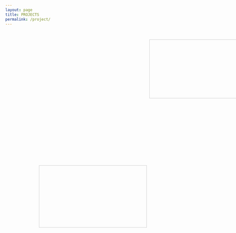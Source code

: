 ```yaml
---
layout: page
title: PROJECTS
permalink: /project/
---
```


<!--HTML 방법
[<img src="/assets/img/roborts_original.png" alt="Hello" width="400" height="270" onmouseover="this.src='/assets/img/roborts_modified.png'" width="400" height="270"  onmouseout="this.src='/assets/img/roborts_original.png'"/>](/roborts/)
-->

<html>
<head>
  <style type="text/css">
    .pic0
    {
      position:absolute;
      top:180px;
      left:19px;
      width:300px;
      height:190px;
      background: url(/assets/img/minerl.jpg) no-repeat;
      background-size: contain;
    }
    .text0
    {
      width:300px;
      height:190px;
      background:#FFF;
      opacity:0;
    }
    .pic0:hover .text0
    {
      opacity:0.6;
      text-align:center;
      color:#000000;
      font-size:20px;
      font-weight:700;
      font-family:"Times New Roman", Times, serif;
      padding:45px;
    }
    .pic1
    {
      position:absolute;
      top:180px;
      left:19px;
      width:300px;
      height:190px;
      background: url(/assets/img/roborts_original.png) no-repeat;
      background-size: contain;
    }
    .text1
    {
      width:300px;
      height:190px;
      background:#FFF;
      opacity:0;
    }
    .pic1:hover .text1
    {
      opacity:0.6;
      text-align:center;
      color:#000000;
      font-size:20px;
      font-weight:700;
      font-family:"Times New Roman", Times, serif;
      padding:45px;
    }
    .pic2
    {
      position:absolute;
      top:180px;
      left:335px;
      width:auto;
      height:185px;
      background: url(/assets/img/burger.png) no-repeat;
      background-size: contain;
      max-width: 400px;
    }
    .text2
    {
      width:340px;
      height:217px;
      background:#FFF;
      opacity:0;
    }
    .pic2:hover .text2
    {
      opacity:0.6;
      text-align:center;
      color:#000000;
      font-size:20px;
      font-weight:700;
      font-family:"Times New Roman", Times, serif;
      padding:45px;
    }
    .pic3
    {
      position:absolute;
      top:380px;
      left:335px;
      width:355px;
      height:182px;
      background: url(/assets/img/DORI.png) no-repeat;
      background-size: contain;
      max-width: 400px;
    }
    .text3
    {
      width:340px;
      height:196px;
      background:#FFF;
      opacity:0;
    }
    .pic3:hover .text3
    {
      opacity:0.6;
      text-align:center;
      color:#000000;
      font-size:20px;
      font-weight:700;
      font-family:"Times New Roman", Times, serif;
      padding:45px;
    }
    .pic4
    {
      position:absolute;
      top:380px;
      left:19px;
      width:320px;
      height:266px;
      background: url(/assets/img/sentiment-analysis.png) no-repeat;
      background-size: contain;
      max-width: 300px;
    }
    .text4
    {
      width:300px;
      height:196px;
      background:#FFF;
      opacity:0;
    }
    .pic4:hover .text4
    {
      opacity:0.6;
      text-align:center;
      color:#000000;
      font-size:20px;
      font-weight:700;
      font-family:"Times New Roman", Times, serif;
      padding:45px;
    }
    .pic5
    {
      position:absolute;
      top:580px;
      left:19px;
      width:320px;
      height:300px;
      background: url(/assets/img/gesture-generation.jpg) no-repeat;
      background-size: contain;
      max-width: 300px;
    }
    .text5
    {
      width:300px;
      height:196px;
      background:#FFF;
      opacity:0;
    }
    .pic5:hover .text5
    {
      opacity:0.6;
      text-align:center;
      color:#000000;
      font-size:20px;
      font-weight:700;
      font-family:"Times New Roman", Times, serif;
      padding:45px;
    }
    .pic6
    {
      position:absolute;
      border : 1px solid #ccc;
      top:180px;
      left:685px;
      width:380px;
      height:185px;
      background: url(/assets/img/odmgpf.jpg) no-repeat;
      background-size: contain;
      max-width: 320px;
    }
    .text6
    {
      width:320px;
      height:196px;
      background:#FFF;
      opacity:0;
    }
    .pic6:hover .text6
    {
      opacity:0.6;
      text-align:center;
      color:#000000;
      font-size:20px;
      font-weight:700;
      font-family:"Times New Roman", Times, serif;
      padding:45px;
    }
    .pic7
    {
      position:absolute;
      border : 1px solid #ccc;
      top:580px;
      left:335px;
      width:380px;
      height:196px;
      background: url(/assets/img/chatbot.jpg) no-repeat;
      background-size: contain;
      max-width: 340px;
    }
    .text7
    {
      width:340px;
      height:196px;
      background:#FFF;
      opacity:0;
    }
    .pic7:hover .text7
    {
      opacity:0.6;
      text-align:center;
      color:#000000;
      font-size:20px;
      font-weight:700;
      font-family:"Times New Roman", Times, serif;
      padding:45px;
    }

  </style>
</head>
<body>
  
  <div class="pic1">
  <div class="text1">
  <br>
  <a href="/roborts/" class="no-uline" 
  style="
  color: black;
  font-size: 1.0em;
  font-weight: bold;
  text-decoration: none;
  ">
    RoboRTS
  </a>
  </div>
</div>
  
  <div class="pic2">
  <div class="text2">
  <br>
  <a href="/stargazer/" class="no-uline" 
  style="
  color: black;
  font-size: 1.0em;
  font-weight: bold;
  text-decoration: none;
  ">
    Stargazer
  </a>
  </div>
</div>
  
  <div class="pic3">
  <div class="text3">
  <br>
  <a href="/dori/" class="no-uline" 
  style="
  color: black;
  font-size: 1.0em;
  font-weight: bold;
  text-decoration: none;
  ">
    Digital Companion Robot
  </a>
  </div>
</div>

  <div class="pic4">
  <div class="text4">
  <br>
  <a href="/sentiment-analysis/" class="no-uline" 
  style="
  color: black;
  font-size: 1.0em;
  font-weight: bold;
  text-decoration: none;
  ">
    Sentiment Analysis
  </a>
  </div>
</div>

  <div class="pic5">
  <div class="text5">
  <br>
  <a href="/gesture-generation/" class="no-uline" 
  style="
  color: black;
  font-size: 1.0em;
  font-weight: bold;
  text-decoration: none;
  ">
    Gesture Generation
  </a>
  </div>
</div>

  <div class="pic6">
  <div class="text6">
  <br>
  <a href="/odmgpf/" class="no-uline" 
  style="
  color: black;
  font-size: 1.0em;
  font-weight: bold;
  text-decoration: none;
  ">
    ODMG-PF
  </a>
  </div>
</div>

  <div class="pic7">
  <div class="text7">
  <br>
  <a href="/chatbot/" class="no-uline" 
  style="
  color: black;
  font-size: 1.0em;
  font-weight: bold;
  text-decoration: none;
  ">
    Chatbot
  </a>
  </div>
</div>

</div>
</body>
</html>







